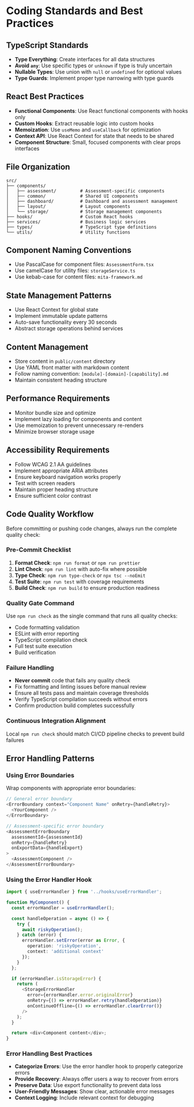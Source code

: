 # Coding Standards and Best Practices

## TypeScript Standards
- **Type Everything**: Create interfaces for all data structures
- **Avoid `any`**: Use specific types or `unknown` if type is truly uncertain
- **Nullable Types**: Use union with `null` or `undefined` for optional values
- **Type Guards**: Implement proper type narrowing with type guards

## React Best Practices
- **Functional Components**: Use React functional components with hooks only
- **Custom Hooks**: Extract reusable logic into custom hooks
- **Memoization**: Use `useMemo` and `useCallback` for optimization
- **Context API**: Use React Context for state that needs to be shared
- **Component Structure**: Small, focused components with clear props interfaces

## File Organization
```
src/
├── components/
│   ├── assessment/         # Assessment-specific components
│   ├── common/             # Shared UI components
│   ├── dashboard/          # Dashboard and assessment management
│   ├── layout/             # Layout components
│   └── storage/            # Storage management components
├── hooks/                  # Custom React hooks
├── services/               # Business logic services
├── types/                  # TypeScript type definitions
└── utils/                  # Utility functions
```

## Component Naming Conventions
- Use PascalCase for component files: `AssessmentForm.tsx`
- Use camelCase for utility files: `storageService.ts`
- Use kebab-case for content files: `mita-framework.md`

## State Management Patterns
- Use React Context for global state
- Implement immutable update patterns
- Auto-save functionality every 30 seconds
- Abstract storage operations behind services

## Content Management
- Store content in `public/content` directory
- Use YAML front matter with markdown content
- Follow naming convention: `[module]-[domain]-[capability].md`
- Maintain consistent heading structure

## Performance Requirements
- Monitor bundle size and optimize
- Implement lazy loading for components and content
- Use memoization to prevent unnecessary re-renders
- Minimize browser storage usage

## Accessibility Requirements
- Follow WCAG 2.1 AA guidelines
- Implement appropriate ARIA attributes
- Ensure keyboard navigation works properly
- Test with screen readers
- Maintain proper heading structure
- Ensure sufficient color contrast

## Code Quality Workflow
Before committing or pushing code changes, always run the complete quality check:

### Pre-Commit Checklist
1. **Format Check**: `npm run format` or `npm run prettier`
2. **Lint Check**: `npm run lint` with auto-fix where possible
3. **Type Check**: `npm run type-check` or `npx tsc --noEmit`
4. **Test Suite**: `npm run test` with coverage requirements
5. **Build Check**: `npm run build` to ensure production readiness

### Quality Gate Command
Use `npm run check` as the single command that runs all quality checks:
- Code formatting validation
- ESLint with error reporting
- TypeScript compilation check
- Full test suite execution
- Build verification

### Failure Handling
- **Never commit** code that fails any quality check
- Fix formatting and linting issues before manual review
- Ensure all tests pass and maintain coverage thresholds
- Verify TypeScript compilation succeeds without errors
- Confirm production build completes successfully

### Continuous Integration Alignment
Local `npm run check` should match CI/CD pipeline checks to prevent build failures

## Error Handling Patterns

### Using Error Boundaries
Wrap components with appropriate error boundaries:

```typescript
// General error boundary
<ErrorBoundary context="Component Name" onRetry={handleRetry}>
  <YourComponent />
</ErrorBoundary>

// Assessment-specific error boundary
<AssessmentErrorBoundary 
  assessmentId={assessmentId}
  onRetry={handleRetry}
  onExportData={handleExport}
>
  <AssessmentComponent />
</AssessmentErrorBoundary>
```

### Using the Error Handler Hook
```typescript
import { useErrorHandler } from '../hooks/useErrorHandler';

function MyComponent() {
  const errorHandler = useErrorHandler();

  const handleOperation = async () => {
    try {
      await riskyOperation();
    } catch (error) {
      errorHandler.setError(error as Error, {
        operation: 'riskyOperation',
        context: 'additional context'
      });
    }
  };

  if (errorHandler.isStorageError) {
    return (
      <StorageErrorHandler
        error={errorHandler.error.originalError}
        onRetry={() => errorHandler.retry(handleOperation)}
        onContinueOffline={() => errorHandler.clearError()}
      />
    );
  }

  return <div>Component content</div>;
}
```

### Error Handling Best Practices
- **Categorize Errors**: Use the error handler hook to properly categorize errors
- **Provide Recovery**: Always offer users a way to recover from errors
- **Preserve Data**: Use export functionality to prevent data loss
- **User-Friendly Messages**: Show clear, actionable error messages
- **Context Logging**: Include relevant context for debugging